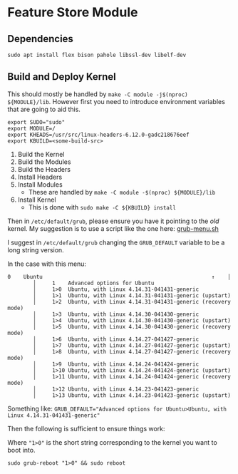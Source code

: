 # Feature Store Module

## Dependencies

```shell
sudo apt install flex bison pahole libssl-dev libelf-dev
```

## Build and Deploy Kernel

This should mostly be handled by `make -C module -j$(nproc) ${MODULE}/lib`.
However first you need to introduce environment variables that are going to aid this.

```shell
export SUDO="sudo"
export MODULE=/
export KHEADS=/usr/src/linux-headers-6.12.0-gadc218676eef
export KBUILD=<some-build-src>
```

1. Build the Kernel
2. Build the Modules
3. Build the Headers
4. Install Headers
5. Install Modules
    - These are handled by `make -C module -$(nproc) ${MODULE}/lib`
6. Install Kernel
    - This is done with `sudo make -C ${KBUILD} install`

Then in `/etc/default/grub`,
please ensure you have it pointing to the *old* kernel.
My suggestion is to use a script like the one here:
[grub-menu.sh](https://askubuntu.com/questions/1019213/display-grub-menu-and-options-without-rebooting)

I suggest in `/etc/default/grub` changing the `GRUB_DEFAULT` variable
to be a long string version.

In the case with this menu:

```shell
0    Ubuntu                                                     ↑    │
        │     1    Advanced options for Ubuntu
        │     1>0  Ubuntu, with Linux 4.14.31-041431-generic
        │     1>1  Ubuntu, with Linux 4.14.31-041431-generic (upstart)
        │     1>2  Ubuntu, with Linux 4.14.31-041431-generic (recovery mode)
        │     1>3  Ubuntu, with Linux 4.14.30-041430-generic
        │     1>4  Ubuntu, with Linux 4.14.30-041430-generic (upstart)
        │     1>5  Ubuntu, with Linux 4.14.30-041430-generic (recovery mode)
        │     1>6  Ubuntu, with Linux 4.14.27-041427-generic
        │     1>7  Ubuntu, with Linux 4.14.27-041427-generic (upstart)
        │     1>8  Ubuntu, with Linux 4.14.27-041427-generic (recovery mode)
        │     1>9  Ubuntu, with Linux 4.14.24-041424-generic
        │     1>10 Ubuntu, with Linux 4.14.24-041424-generic (upstart)
        │     1>11 Ubuntu, with Linux 4.14.24-041424-generic (recovery mode)
        │     1>12 Ubuntu, with Linux 4.14.23-041423-generic
        │     1>13 Ubuntu, with Linux 4.14.23-041423-generic (upstart)
```

Something like:
`GRUB_DEFAULT="Advanced options for Ubuntu>Ubuntu, with Linux 4.14.31-041431-generic"`

Then the following is sufficient to ensure things work:

Where `"1>0"` is the short string corresponding to the kernel you want to boot into.

```shell
sudo grub-reboot "1>0" && sudo reboot
```
